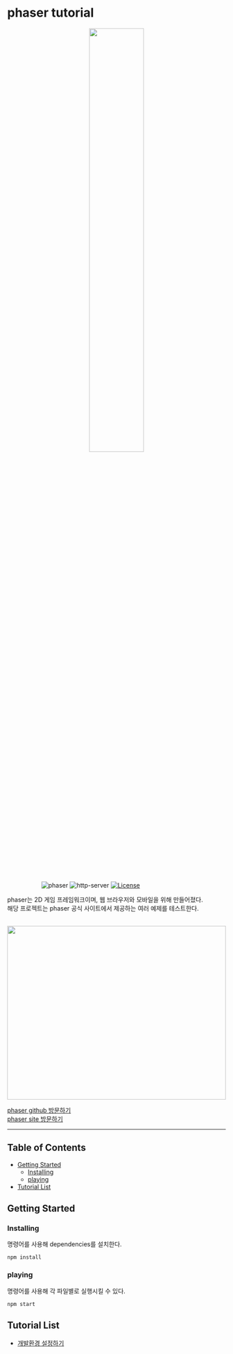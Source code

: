 # phaser tutorial

<p align="center"><a href="https://github.com/"><img width=50% src="https://wonjerry.github.io/images/github_logo.png"></a></p>

&nbsp;&nbsp;&nbsp;&nbsp;&nbsp;&nbsp;&nbsp;&nbsp;&nbsp;&nbsp;&nbsp;&nbsp;&nbsp;&nbsp;&nbsp;&nbsp;&nbsp;&nbsp;&nbsp;
![phaser](https://img.shields.io/badge/phaser-v3.55.2+-red.svg)
![http-server](https://img.shields.io/badge/httpserver-v13.0.1+-blue.svg)
[![License](https://img.shields.io/badge/license-MIT-orange.svg)](https://opensource.org/licenses/MIT)

phaser는 2D 게임 프레임워크이며, 웹 브라우저와 모바일을 위해 만들어졌다. <br/>
해당 프로젝트는 phaser 공식 사이트에서 제공하는 여러 예제를 테스트한다.

<br/>

<img src="https://blog.kakaocdn.net/dn/C2I55/btqDPKMnmSC/Hk215teKpxHtrvPOXMqkm1/img.jpg" height="400px" width="100%" />

<a href="https://github.com/photonstorm/phaser"> phaser github 방문하기</a> <br/>
<a href="https://phaser.io/"> phaser site 방문하기</a>

---

## Table of Contents

- [Getting Started](#getting-started)
  - [Installing](#Installing)
  - [playing](#playing)
- [Tutorial List](#tutorial-list)

## Getting Started

### Installing

명령어를 사용해 dependencies를 설치한다.

```
npm install
```

### playing

명령어를 사용해 각 파일별로 실행시킬 수 있다.

```
npm start
```

## Tutorial List

- <a href="./tutorial_description/1_default_setting.md">개발환경 설정하기</a>

